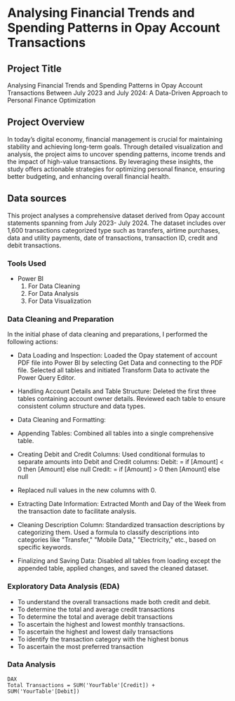# Analysing Financial Trends and Spending Patterns in Opay Account Transactions

## Project Title 

Analysing Financial Trends and Spending Patterns in Opay Account Transactions Between July 2023 and July 2024: A Data-Driven Approach to Personal Finance Optimization

## Project Overview 

In today’s digital economy, financial management is crucial for maintaining stability and achieving long-term goals. Through detailed visualization and analysis, the project aims to uncover spending patterns, income trends and the impact of high-value transactions. By leveraging these insights, the study offers actionable strategies for optimizing personal finance, ensuring better budgeting, and enhancing overall financial health.

## Data sources

This project analyses a comprehensive dataset derived from Opay account statements spanning from July 2023- July 2024. The dataset includes over 1,600 transactions categorized type such as transfers, airtime purchases, data and utility payments, date of transactions, transaction ID, credit and debit transactions.

### Tools Used
- Power BI 
   1. For Data Cleaning 
   2. For Data Analysis 
   3. For Data Visualization 

### Data Cleaning and Preparation

In the initial phase of data cleaning and preparations, I performed the following actions:

- Data Loading and Inspection: Loaded the Opay statement of account PDF file into Power BI by selecting Get Data and connecting to the PDF file. Selected all tables and initiated Transform Data to activate the Power Query Editor.

- Handling Account Details and Table Structure: Deleted the first three tables containing account owner details. Reviewed each table to ensure consistent column structure and data types.

- Data Cleaning and Formatting:
  
- Appending Tables: Combined all tables into a single comprehensive table.

- Creating Debit and Credit Columns: Used conditional formulas to separate amounts into Debit and Credit columns: Debit: = if [Amount] < 0 then [Amount] else null
Credit: = if [Amount] > 0 then [Amount] else null


- Replaced null values in the new columns with 0.

- Extracting Date Information: Extracted Month and Day of the Week from the transaction date to facilitate analysis.

- Cleaning Description Column: Standardized transaction descriptions by categorizing them. Used a formula to classify descriptions into categories like "Transfer," "Mobile Data," "Electricity," etc., based on specific keywords.


- Finalizing and Saving Data: Disabled all tables from loading except the appended table, applied changes, and saved the cleaned dataset.

### Exploratory Data Analysis (EDA)

- To understand the overall transactions made both credit and debit.
- To determine the total and average credit transactions 
- To determine the total and average debit transactions 
- To ascertain the highest and lowest monthly transactions.
- To ascertain the highest and lowest daily transactions 
- To identify the transaction category with the highest bonus 
- To ascertain the most preferred transaction 

### Data Analysis 
```
DAX
Total Transactions = SUM('YourTable'[Credit]) + SUM('YourTable'[Debit])
```
